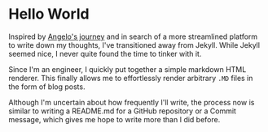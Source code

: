 # Hello World

Inspired by [Angelo's journey](https://c0de517e.com/000_reinventing_the_wheel.htm) and in search of a more streamlined platform to write down my thoughts, I've transitioned away from Jekyll.
While Jekyll seemed nice, I never quite found the time to tinker with it.  

Since I'm an engineer, I quickly put together a simple markdown HTML renderer.
This finally allows me to effortlessly render arbitrary `.MD` files in the form of blog posts.  

Although I'm uncertain about how frequently I'll write, the process now is similar to writing a README.md for a GitHub repository or a Commit message,
which gives me hope to write more than I did before.

